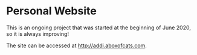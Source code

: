 # Personal Website
This is an ongoing project that was started at the beginning of June 2020, so it is always improving!

The site can be accessed at http://addi.aboxofcats.com. 
